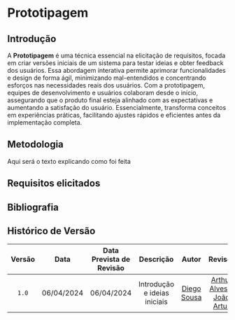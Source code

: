 # Prototipagem

## Introdução

A **Prototipagem** é uma técnica essencial na elicitação de requisitos, focada em criar versões iniciais de um sistema para testar ideias e obter feedback dos usuários. Essa abordagem interativa permite aprimorar funcionalidades e design de forma ágil, minimizando mal-entendidos e concentrando esforços nas necessidades reais dos usuários. Com a prototipagem, equipes de desenvolvimento e usuários colaboram desde o início, assegurando que o produto final esteja alinhado com as expectativas e aumentando a satisfação do usuário. Essencialmente, transforma conceitos em experiências práticas, facilitando ajustes rápidos e eficientes antes da implementação completa.

## Metodologia
Aqui será o texto explicando como foi feita


## Requisitos elicitados

## <a>Bibliografia</a>

## <a>Histórico de Versão</a>
|Versão|Data|Data Prevista de Revisão|Descrição|Autor|Revisor|
| :------: | :----------: |:-----------: | :-----------: | :---------: |:---------: |
|`1.0`|06/04/2024|06/04/2024| Introdução e ideias iniciais | [Diego Sousa](https://github.com/DiegoSousaLeite)| [Arthur Alves](https://github.com/arthrok) e [João Artur](https://github.com/joao-artl) |
